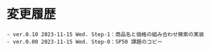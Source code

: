# 変更履歴

	- ver.0.10 2023-11-15 Wed. Step-1：商品名と価格の組み合わせ検索の実装
	- ver.0.00 2023-11-15 Wed. Step-0：SP50 課題のコピー